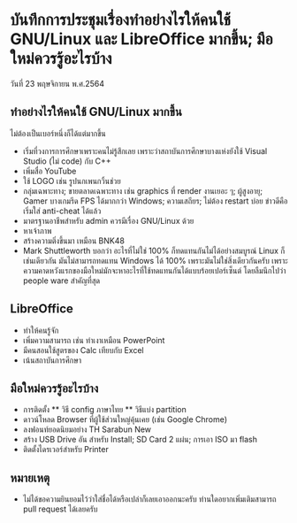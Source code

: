 # บันทึกการประชุมเรื่องทำอย่างไรให้คนใช้ GNU/Linux และ LibreOffice มากขึ้น; มือใหม่ควรรู้อะไรบ้าง

วันที่ 23 พฤษจิกายน พ.ศ.2564

## ทำอย่างไรให้คนใช้ GNU/Linux มากขึ้น 

ไม่ต้องเป็นเบอร์หนึ่งก็ได้แต่มากขึ้น

* เริ่มที่วงการการศึกษาเพราะคนไม่รู้สึกเลย เพราะว่าสถาบันการศึกษาบางแห่งยังใช้ Visual Studio (ไม่ code) กับ C++
* เพิ่มสื่อ YouTube
* ใช้ LOGO เช่น รูปนกเพนกวิ้นช่วย
* กลุ่มเฉพาะทาง; ขายตลาดเฉพาะทาง เช่น graphics ที่ render งานเยอะ ๆ; ผู้สูงอายุ; Gamer บางเกมรีด FPS ได้มากกว่า Windows; ความเสถียร; ไม่ต้อง restart บ่อย  ข่าวดีคือเริ่มใส่ anti-cheat ได้แล้ว
* มาตรฐานอาชีพสำหรับ admin ควรมีเรื่อง GNU/Linux ด้วย
* หาเจ้าภาพ 
* สร้างความติ่งขึ้นมา เหมือน BNK48
* Mark Shuttleworth บอกว่า อะไรที่ไม่ใช่ 100% ก็ทดแทนกันไม่ได้อย่างสมบูรณ์ Linux ก็เช่นเดียวกัน มันไม่สามารถทดแทน Windows ได้ 100% เพราะมันไม่ใช่สิ่งเดียวกันครับ เพราะความคาดหวังแรกของมือใหม่มักจะหาอะไรที่ใช้ทดแทนกันได้แบบร้อยเปอร์เซ็นต์ โดยลืมนึกไปว่า people ware สำคัญที่สุด
 
## LibreOffice
* ทำให้คนรู้จัก
* เพิ่มความสามารถ เช่น ทำเงาเหมือน PowerPoint 
* มีคนสอนใช้สูตรของ Calc เทียบกับ Excel
* เน้นสถาบันการศึกษา

## มือใหม่ควรรู้อะไรบ้าง
* การติดตั้ง
** วิธี config ภาษาไทย
** วิธีแบ่ง partition
* ดาวน์โหลด Browser ที่ผู้ใช้ส่วนใหญ่คุ้นเคย (เช่น Google Chrome)
* ลงฟอนท์ยอดนิยมอย่าง TH Sarabun New
* สร้าง USB Drive อัน สำหรับ Install; SD Card 2 แผ่น; การเอา ISO มา flash
* ติดตั้งไดรเวอร์สำหรับ Printer

## หมายเหตุ

* ไม่ได้ขอความยินยอมไว้ว่าใส่ชื่อได้หรือเปล่าก็เลยเอาออกนะครับ ท่านใดอยากเพิ่มเติมสามารถ pull request ได้เลยครับ
